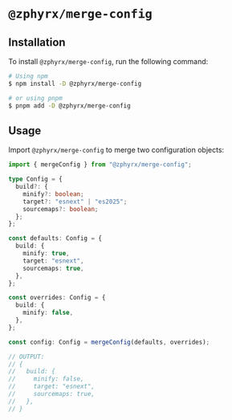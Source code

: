 # `@zphyrx/merge-config`

## Installation

To install `@zphyrx/merge-config`, run the following command:

```sh
# Using npm
$ npm install -D @zphyrx/merge-config

# or using pnpm
$ pnpm add -D @zphyrx/merge-config
```

## Usage

Import `@zphyrx/merge-config` to merge two configuration objects:

```ts
import { mergeConfig } from "@zphyrx/merge-config";

type Config = {
  build?: {
    minify?: boolean;
    target?: "esnext" | "es2025";
    sourcemaps?: boolean;
  };
};

const defaults: Config = {
  build: {
    minify: true,
    target: "esnext",
    sourcemaps: true,
  },
};

const overrides: Config = {
  build: {
    minify: false,
  },
};

const config: Config = mergeConfig(defaults, overrides);

// OUTPUT:
// {
//   build: {
//     minify: false,
//     target: "esnext",
//     sourcemaps: true,
//   },
// }
```
